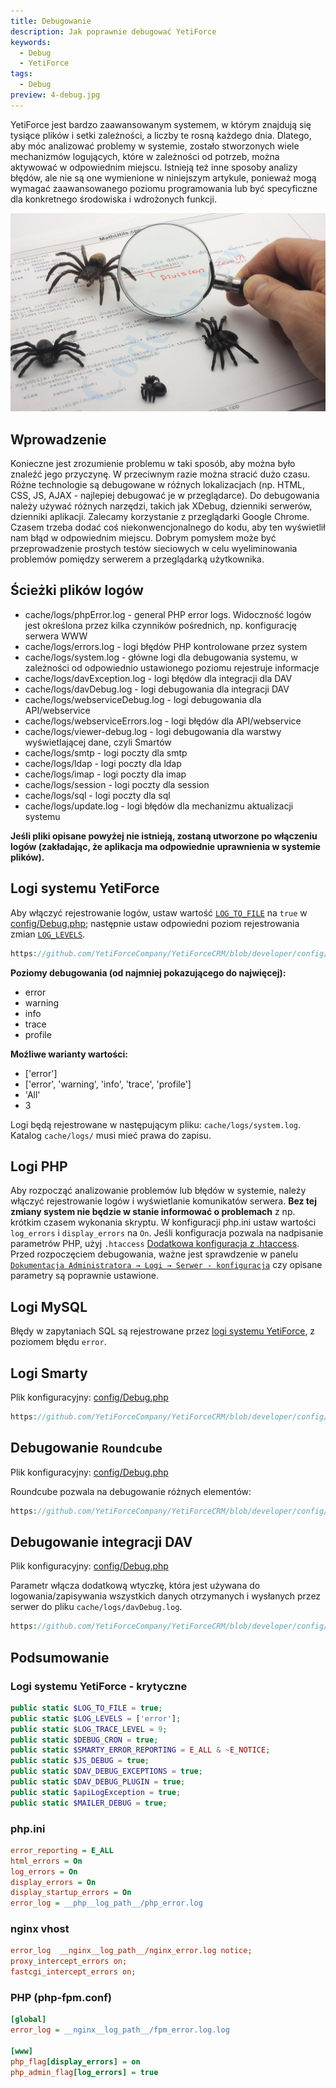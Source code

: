 ```yaml
---
title: Debugowanie
description: Jak poprawnie debugować YetiForce
keywords:
  - Debug
  - YetiForce
tags:
  - Debug
preview: 4-debug.jpg
---
```


YetiForce jest bardzo zaawansowanym systemem, w którym znajdują się tysiące plików i setki zależności, a liczby te rosną każdego dnia. Dlatego, aby móc analizować problemy w systemie, zostało stworzonych wiele mechanizmów logujących, które w zależności od potrzeb, można aktywować w odpowiednim miejscu. Istnieją też inne sposoby analizy błędów, ale nie są one wymienione w niniejszym artykule, ponieważ mogą wymagać zaawansowanego poziomu programowania lub być specyficzne dla konkretnego środowiska i wdrożonych funkcji.

![Debugowanie](4-debug.jpg)

## Wprowadzenie

Konieczne jest zrozumienie problemu w taki sposób, aby można było znaleźć jego przyczynę. W przeciwnym razie można stracić dużo czasu. Różne technologie są debugowane w różnych lokalizacjach (np. HTML, CSS, JS, AJAX - najlepiej debugować je w przeglądarce). Do debugowania należy używać różnych narzędzi, takich jak XDebug, dzienniki serwerów, dzienniki aplikacji. Zalecamy korzystanie z przeglądarki Google Chrome. Czasem trzeba dodać coś niekonwencjonalnego do kodu, aby ten wyświetlił nam błąd w odpowiednim miejscu. Dobrym pomysłem może być przeprowadzenie prostych testów sieciowych w celu wyeliminowania problemów pomiędzy serwerem a przeglądarką użytkownika.

## Ścieżki plików logów

- cache/logs/phpError.log - general PHP error logs. Widoczność logów jest określona przez kilka czynników pośrednich, np. konfigurację serwera WWW
- cache/logs/errors.log - logi błędów PHP kontrolowane przez system
- cache/logs/system.log - główne logi dla debugowania systemu, w zależności od odpowiednio ustawionego poziomu rejestruje informacje
- cache/logs/davException.log - logi błędów dla integracji dla DAV
- cache/logs/davDebug.log - logi debugowania dla integracji DAV
- cache/logs/webserviceDebug.log - logi debugowania dla API/webservice
- cache/logs/webserviceErrors.log - logi błędów dla API/webservice
- cache/logs/viewer-debug.log - logi debugowania dla warstwy wyświetlającej dane, czyli Smartów
- cache/logs/smtp - logi poczty dla smtp
- cache/logs/ldap - logi poczty dla ldap
- cache/logs/imap - logi poczty dla imap
- cache/logs/session - logi poczty dla session
- cache/logs/sql - logi poczty dla sql
- cache/logs/update.log - logi błędów dla mechanizmu aktualizacji systemu

**Jeśli pliki opisane powyżej nie istnieją, zostaną utworzone po włączeniu logów (zakładając, że aplikacja ma odpowiednie uprawnienia w systemie plików).**

## Logi systemu YetiForce

Aby włączyć rejestrowanie logów, ustaw wartość [`LOG_TO_FILE`](https://doc.yetiforce.com/code/classes/Config-Debug.html#property_LOG_TO_FILE) na `true` w [config/Debug.php](https://github.com/YetiForceCompany/YetiForceCRM/blob/developer/config/Debug.php); następnie ustaw odpowiedni poziom rejestrowania zmian [`LOG_LEVELS`](https://doc.yetiforce.com/code/classes/Config-Debug.html#property_LOG_LEVELS).

```php reference
https://github.com/YetiForceCompany/YetiForceCRM/blob/developer/config/Debug.php#L20-L27
```

**Poziomy debugowania (od najmniej pokazującego do najwięcej):**

- error
- warning
- info
- trace
- profile

**Możliwe warianty wartości:**

- ['error']
- ['error', 'warning', 'info', 'trace', 'profile']
- 'All'
- 3

Logi będą rejestrowane w następującym pliku: `cache/logs/system.log`. Katalog `cache/logs/` musi mieć prawa do zapisu.

## Logi PHP

Aby rozpocząć analizowanie problemów lub błędów w systemie, należy włączyć rejestrowanie logów i wyświetlanie komunikatów serwera. **Bez tej zmiany system nie będzie w stanie informować o problemach** z np. krótkim czasem wykonania skryptu. W konfiguracji php.ini ustaw wartości `log_errors` i `display_errors` na `On`. Jeśli konfiguracja pozwala na nadpisanie parametrów PHP, użyj `.htaccess` [Dodatkowa konfiguracja z .htaccess](/introduction/requirements/#dodatkowa-konfiguracja-z-użyciem-htaccess). Przed rozpoczęciem debugowania, ważne jest sprawdzenie w panelu [`Dokumentacja Administratora → Logi → Serwer - konfiguracja`](/administrator-guides/logs/server-configuration) czy opisane parametry są poprawnie ustawione.

## Logi MySQL

Błędy w zapytaniach SQL są rejestrowane przez [logi systemu YetiForce](#logi-systemu-yetiforce), z poziomem błędu `error`.

## Logi Smarty

Plik konfiguracyjny: [config/Debug.php](https://github.com/YetiForceCompany/YetiForceCRM/blob/developer/config/Debug.php)

```php reference
https://github.com/YetiForceCompany/YetiForceCRM/blob/developer/config/Debug.php#L71-L75
```

## Debugowanie `Roundcube`

Plik konfiguracyjny: [config/Debug.php](https://github.com/YetiForceCompany/YetiForceCRM/blob/developer/config/Debug.php)

Roundcube pozwala na debugowanie różnych elementów:

```php reference
https://github.com/YetiForceCompany/YetiForceCRM/blob/developer/config/Debug.php#L114-L145
```

## Debugowanie integracji DAV

Plik konfiguracyjny: [config/Debug.php](https://github.com/YetiForceCompany/YetiForceCRM/blob/developer/config/Debug.php)

Parametr włącza dodatkową wtyczkę, która jest używana do logowania/zapisywania wszystkich danych otrzymanych i wysłanych przez serwer do pliku `cache/logs/davDebug.log`.

```php reference
https://github.com/YetiForceCompany/YetiForceCRM/blob/developer/config/Debug.php#L105-L109
```

## Podsumowanie

### Logi systemu YetiForce - krytyczne

```php
public static $LOG_TO_FILE = true;
public static $LOG_LEVELS = ['error'];
public static $LOG_TRACE_LEVEL = 9;
public static $DEBUG_CRON = true;
public static $SMARTY_ERROR_REPORTING = E_ALL & ~E_NOTICE;
public static $JS_DEBUG = true;
public static $DAV_DEBUG_EXCEPTIONS = true;
public static $DAV_DEBUG_PLUGIN = true;
public static $apiLogException = true;
public static $MAILER_DEBUG = true;
```

### php.ini

```ini
error_reporting = E_ALL
html_errors = On
log_errors = On
display_errors = On
display_startup_errors = On
error_log = __php__log_path__/php_error.log
```

### nginx vhost

```ini
error_log  __nginx__log_path__/nginx_error.log notice;
proxy_intercept_errors on;
fastcgi_intercept_errors on;
```

### PHP (php-fpm.conf)

```ini
[global]
error_log = __nginx__log_path__/fpm_error.log.log

[www]
php_flag[display_errors] = on
php_admin_flag[log_errors] = true
```
